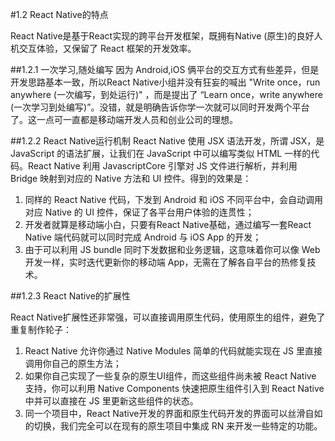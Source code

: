 #1.2 React Native的特点

React Native是基于React实现的跨平台开发框架，既拥有Native (原生)的良好人机交互体验，又保留了 React 框架的开发效率。

##1.2.1 一次学习,随处编写
因为 Android,iOS 俩平台的交互方式有些差异，但是开发思路基本一致，所以React Native小组并没有狂妄的喊出 "Write once，run anywhere (一次编写，到处运行)" ，而是提出了 “Learn once，write anywhere (一次学习到处编写)”。没错，就是明确告诉你学一次就可以同时开发两个平台了。这一点可一直都是移动端开发人员和创业公司的理想。

##1.2.2 React Native运行机制
React Native 使用 JSX 语法开发，所谓 JSX，是 JavaScript 的语法扩展，让我们在 JavaScript 中可以编写类似 HTML 一样的代码。React Native 利用 JavascriptCore 引擎对 JS 文件进行解析，并利用 Bridge 映射到对应的 Native 方法和 UI 控件。得到的效果是：

1. 同样的 React Native 代码，下发到 Android 和 iOS 不同平台中，会自动调用对应 Native 的 UI 控件，保证了各平台用户体验的连贯性； 
2. 开发者就算是移动端小白，只要有React Native基础，通过编写一套React Native 端代码就可以同时完成 Android 与 iOS App 的开发；
3. 由于可以利用 JS bundle 同时下发数据和业务逻辑，这意味着你可以像 Web 开发一样，实时迭代更新你的移动端 App，无需在了解各自平台的热修复技术。

##1.2.3 React Native的扩展性

React Native扩展性还非常强，可以直接调用原生代码，使用原生的组件，避免了重复制作轮子：

1. React Native 允许你通过 Native Modules 简单的代码就能实现在 JS 里直接调用你自己的原生方法；
2. 如果你自己实现了一些复杂的原生UI组件，而这些组件尚未被 React Native 支持，你可以利用 Native Components 快速把原生组件引入到 React Native 中并可以直接在 JS 里更新这些组件的状态。
3. 同一个项目中，React Native开发的界面和原生代码开发的界面可以丝滑自如的切换，我们完全可以在现有的原生项目中集成 RN 来开发一些特定的功能。

